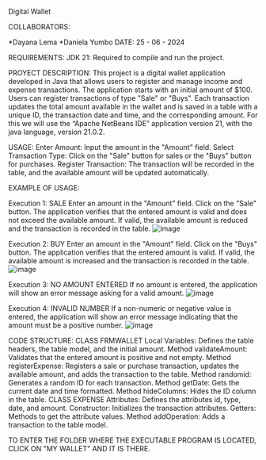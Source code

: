 Digital Wallet

COLLABORATORS:

*Dayana Lema
*Daniela Yumbo
DATE:
25 - 06 - 2024


REQUIREMENTS:
JDK 21: Required to compile and run the project.

PROYECT DESCRIPTION:
This project is a digital wallet application developed in Java that allows
users to register and manage income and expense transactions. 
The application starts with an initial amount of $100. Users can register transactions of type "Sale" or "Buys". 
Each transaction updates the total amount available in the wallet and is saved in a table with a unique ID, 
the transaction date and time, and the corresponding amount.
For this we will use the “Apache NetBeans IDE” application version 21, with the java language, version 21.0.2.

USAGE:
Enter Amount: Input the amount in the "Amount" field.
Select Transaction Type: Click on the "Sale" button for sales or the "Buys" button for purchases.
Register Transaction: The transaction will be recorded in the table, and the available amount will be updated automatically.

EXAMPLE OF USAGE:

Execution 1: SALE
Enter an amount in the "Amount" field.
Click on the "Sale" button.
The application verifies that the entered amount is valid and does not exceed the available amount.
If valid, the available amount is reduced and the transaction is recorded in the table.
![image](https://github.com/dayaLeCap/My_Wallet/assets/169932438/e971738c-38b5-49c3-8828-56957cebfa1c)

Execution 2: BUY
Enter an amount in the "Amount" field.
Click on the "Buys" button.
The application verifies that the entered amount is valid.
If valid, the available amount is increased and the transaction is recorded in the table.
![image](https://github.com/dayaLeCap/My_Wallet/assets/169932438/2ef16d7e-8004-4ed1-b8e7-ed10ecebe053)

Execution 3: NO AMOUNT ENTERED
If no amount is entered, the application will show an error message asking for a valid amount.
![image](https://github.com/dayaLeCap/My_Wallet/assets/169932438/74f3f34c-eff8-45c5-8c9d-674183c147fa)

Execution 4: INVALID NUMBER
If a non-numeric or negative value is entered, the application will show an error message indicating that the amount must be a positive number.
![image](https://github.com/dayaLeCap/My_Wallet/assets/169932438/c5cf87f1-233d-4853-811f-e6af1402428f)

CODE STRUCTURE:
CLASS FRMWALLET
Local Variables: Defines the table headers, the table model, and the initial amount.
Method validateAmount: Validates that the entered amount is positive and not empty.
Method registerExpense: Registers a sale or purchase transaction, updates the available amount, and adds the transaction to the table.
Method randomid: Generates a random ID for each transaction.
Method getDate: Gets the current date and time formatted.
Method hideColumns: Hides the ID column in the table.
CLASS EXPENSE
Attributes: Defines the attributes id, type, date, and amount.
Constructor: Initializes the transaction attributes.
Getters: Methods to get the attribute values.
Method addOperation: Adds a transaction to the table model.

TO ENTER THE FOLDER WHERE THE EXECUTABLE PROGRAM IS LOCATED, CLICK ON "MY WALLET" AND IT IS THERE.


